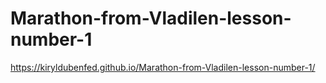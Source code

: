 # Marathon-from-Vladilen-lesson-number-1


https://kiryldubenfed.github.io/Marathon-from-Vladilen-lesson-number-1/
